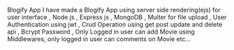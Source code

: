Blogify App
I have made a Blogify App using server side rendering(ejs) for user interface , Node js , Express js , MongoDB , Multer for file upload , User Authentication using jwt , Crud Operation using get post update and delete api , Bcrypt Password , Only Logged in user can add Movie using Middlewares, only logged in user can comments on Movie etc...


